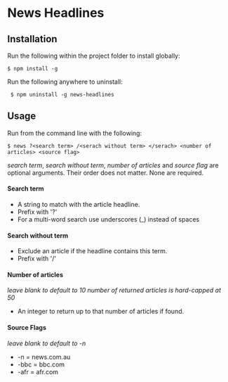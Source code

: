 # News Headlines

## Installation

Run the following within the project folder to install globally:

```$ npm install -g```

Run the following anywhere to uninstall:

``` $ npm uninstall -g news-headlines```

## Usage

Run from the command line with the following:

```$ news ?<search term> /<serach without term> </serach> <number of articles> <source flag>```

_search term_, _search without term_, _number of articles_ and _source flag_ are optional arguments. Their order does not matter. None are required.

#### Search term
- A string to match with the article headline.
- Prefix with '?'
- For a multi-word search use underscores (_) instead of spaces

#### Search without term
- Exclude an article if the headline contains this term.
- Prefix with '/'

#### Number of articles
_leave blank to default to 10_
_number of returned articles is hard-capped at 50_
- An integer to return up to that number of articles if found.

#### Source Flags
_leave blank to default to -n_
- -n = news.com.au
- -bbc = bbc.com
- -afr = afr.com
